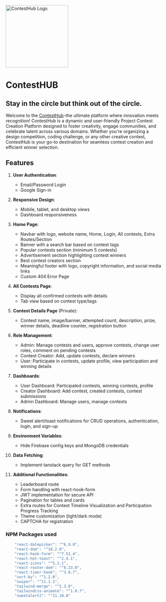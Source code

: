 <img src="https://i.postimg.cc/XYSGZD9T/logo.png" alt="ContestHub Logo" width="200"/>

# ContestHUB
## Stay in the circle but think out of the circle.

Welcome to the [ContestHub](https://taskph12.netlify.app/)-the ultimate platform where innovation meets recognition! ContestHub is a dynamic and user-friendly Project Contest Creation Platform designed to foster creativity, engage communities, and celebrate talent across various domains. Whether you're organizing a design competition, coding challenge, or any other creative contest, ContestHub is your go-to destination for seamless contest creation and efficient winner selection.


## Features

1. **User Authentication**: 
   - Email/Password Login
   - Google Sign-in

2. **Responsive Design**: 
   - Mobile, tablet, and desktop views
   - Dashboard responsiveness

3. **Home Page**:
   - Navbar with logo, website name, Home, Login, All contests, Extra Routes/Section
   - Banner with a search bar based on contest tags
   - Popular contests section (minimum 5 contests)
   - Advertisement section highlighting contest winners
   - Best contest creators section
   - Meaningful footer with logo, copyright information, and social media links
   - Custom 404 Error Page

4. **All Contests Page**:
   - Display all confirmed contests with details
   - Tab view based on contest type/tags

5. **Contest Details Page** (Private):
   - Contest name, image/banner, attempted count, description, prize, winner details, deadline counter, registration button

6. **Role Management**:
   - Admin: Manage contests and users, approve contests, change user roles, comment on pending contests
   - Contest Creator: Add, update contests, declare winners
   - User: Participate in contests, update profile, view participation and winning details

7. **Dashboards**:
   - User Dashboard: Participated contests, winning contests, profile
   - Creator Dashboard: Add contest, created contests, contest submissions
   - Admin Dashboard: Manage users, manage contests

8. **Notifications**:
   - Sweet alert/toast notifications for CRUD operations, authentication, login, and sign-up

9. **Environment Variables**:
   - Hide Firebase config keys and MongoDB credentials

10. **Data Fetching**:
    - Implement tanstack query for GET methods

11. **Additional Functionalities**:
    - Leaderboard route
    - Form handling with react-hook-form
    - JWT implementation for secure API
    - Pagination for tables and cards
    - Extra routes for Contest Timeline Visualization and Participation Progress Tracking
    - Theme customization (light/dark mode)
    - CAPTCHA for registration





### NPM Packages used

```javascript
    "react-datepicker": "^6.9.0",
    "react-dom": "^18.2.0",
    "react-hook-form": "^7.51.4",
    "react-hot-toast": "^2.4.1",
    "react-icons": "^5.2.1",
    "react-router-dom": "^6.23.0",
    "react-timer-hook": "^3.0.7",
    "sort-by": "^1.2.0",
    "swiper": "^11.1.1",
    "tailwind-merge": "^2.3.0",
    "tailwindcss-animate": "^1.0.7",
    "sweetalert2": "^11.10.8"
```
